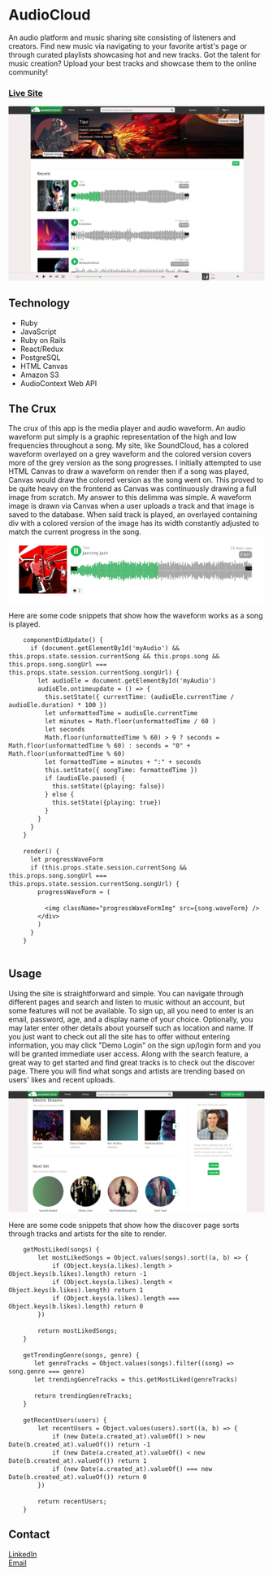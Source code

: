 # AudioCloud

An audio platform and music sharing site consisting of listeners and creators. Find new music via navigating to your favorite artist's page or through curated playlists showcasing hot and new tracks. Got the talent for music creation? Upload your best tracks and showcase them to the online community!

### [Live Site](https://myaudiocloud.herokuapp.com/)
![AudioCloud Screen Shot](https://github.com/Dapper-Dan/AudioCloud/blob/master/app/assets/images/WikiScreenShot1.png)
## Technology
- Ruby
- JavaScript
- Ruby on Rails
- React/Redux
- PostgreSQL
- HTML Canvas
- Amazon S3
- AudioContext Web API

## The Crux
The crux of this app is the media player and audio waveform. An audio waveform put simply is a graphic representation of the high and low frequencies throughout a song. My site, like SoundCloud, has a colored waveform overlayed on a grey waveform and the colored version covers more of the grey version as the song progresses. I initially attempted to use HTML Canvas to draw a waveform on render then if a song was played, Canvas would draw the colored version as the song went on. This proved to be quite heavy on the frontend as Canvas was continuously drawing a full image from scratch. My answer to this delimma was simple. A waveform image is drawn via Canvas when a user uploads a track and that image is saved to the database. When said track is played, an overlayed containing div with a colored version of the image has its width constantly adjusted to match the current progress in the song.
![AudioCloud waveform](https://github.com/Dapper-Dan/AudioCloud/blob/master/app/assets/images/wikiScreenShot2.png)

Here are some code snippets that show how the waveform works as a song is played.
```
    componentDidUpdate() {
      if (document.getElementById('myAudio') && this.props.state.session.currentSong && this.props.song && this.props.song.songUrl === this.props.state.session.currentSong.songUrl) { 
        let audioEle = document.getElementById('myAudio')
        audioEle.ontimeupdate = () => {
          this.setState({ currentTime: (audioEle.currentTime / audioEle.duration) * 100 })
          let unformattedTime = audioEle.currentTime
          let minutes = Math.floor(unformattedTime / 60 )
          let seconds 
          Math.floor(unformattedTime % 60) > 9 ? seconds = Math.floor(unformattedTime % 60) : seconds = "0" + Math.floor(unformattedTime % 60)
          let formattedTime = minutes + ":" + seconds
          this.setState({ songTime: formattedTime })
          if (audioEle.paused) {
            this.setState({playing: false})
          } else {
            this.setState({playing: true})
          }
        }
      }
    }
    
    render() {
      let progressWaveForm
      if (this.props.state.session.currentSong && this.props.song.songUrl === this.props.state.session.currentSong.songUrl) {
        progressWaveForm = (
        
          <img className="progressWaveFormImg" src={song.waveForm} />
        </div>
        )
      }
    }
    
  ```
## Usage
Using the site is straightforward and simple. You can navigate through different pages and search and listen to music without an account, but some features will not be available. To sign up, all you need to enter is an email, password, age, and a display name of your choice. Optionally, you may later enter other details about yourself such as location and name. If you just want to check out all the site has to offer without entering information, you may click "Demo Login" on the sign up/login form and you will be granted immediate user access. Along with the search feature, a great way to get started and find great tracks is to check out the discover page. There you will find what songs and artists are trending based on users' likes and recent uploads.

![AudioCloud discover page](https://github.com/Dapper-Dan/AudioCloud/blob/master/app/assets/images/WikiScreenShot3.png)

Here are some code snippets that show how the discover page sorts through tracks and artists for the site to render.
```
    getMostLiked(songs) {
        let mostLikedSongs = Object.values(songs).sort((a, b) => {
            if (Object.keys(a.likes).length > Object.keys(b.likes).length) return -1
            if (Object.keys(a.likes).length < Object.keys(b.likes).length) return 1
            if (Object.keys(a.likes).length === Object.keys(b.likes).length) return 0
        })  

        return mostLikedSongs;
    }

    getTrendingGenre(songs, genre) {
       let genreTracks = Object.values(songs).filter((song) => song.genre === genre)
       let trendingGenreTracks = this.getMostLiked(genreTracks)

       return trendingGenreTracks;
    }

    getRecentUsers(users) {
        let recentUsers = Object.values(users).sort((a, b) => {
            if (new Date(a.created_at).valueOf() > new Date(b.created_at).valueOf()) return -1
            if (new Date(a.created_at).valueOf() < new Date(b.created_at).valueOf()) return 1
            if (new Date(a.created_at).valueOf() === new Date(b.created_at).valueOf()) return 0
        })

        return recentUsers;
    }
```

## Contact
[LinkedIn](https://www.linkedin.com/in/daniel-r-lancaster/)
<br>
[Email](mailto:dlancaster08@gmail.com)
